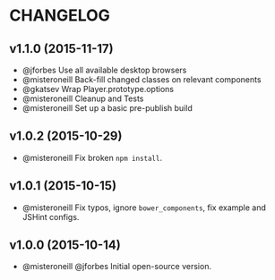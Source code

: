 # CHANGELOG

## v1.1.0 (2015-11-17)

- @jforbes Use all available desktop browsers
- @misteroneill Back-fill changed classes on relevant components
- @gkatsev Wrap Player.prototype.options
- @misteroneill Cleanup and Tests
- @misteroneill Set up a basic pre-publish build

## v1.0.2 (2015-10-29)

- @misteroneill Fix broken `npm install`.

## v1.0.1 (2015-10-15)

- @misteroneill Fix typos, ignore `bower_components`, fix example and JSHint configs.

## v1.0.0 (2015-10-14)

- @misteroneill @jforbes Initial open-source version.
